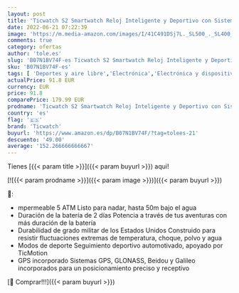 ```yaml
---
layout: post
title: 'Ticwatch S2 Smartwatch Reloj Inteligente y Deportivo con Sistema Operativo Wear OS by Google 1.39" AMOLED GPS Integrado  Batería 415 mAh 5ATM Impermeable Duradero  Compatible con iPhone y Android'
date: 2022-06-21 07:22:39
image: 'https://m.media-amazon.com/images/I/41C491DSj7L._SL500_._SL400_.jpg'
comments: true
category: ofertas
author: 'tole.es'
slug: 'B07N1BV74F-es Ticwatch S2 Smartwatch Reloj Inteligente y Deportivo con...'
sku: 'B07N1BV74F-es'
tags: [ 'Deportes y aire libre','Electrónica','Electrónica y dispositivos para el deporte','Monitores de actividad','Smartwatches','Tecnología para vestir','iphone','ticwatch','🇪🇸', ]
actualPrice: 91.8 EUR
currency: EUR
price: 91.8
comparePrice: 179.99 EUR
prodname: 'Ticwatch S2 Smartwatch Reloj Inteligente y Deportivo con Sistema Operativo Wear OS by Google 1.39" AMOLED GPS Integrado  Batería 415 mAh 5ATM Impermeable Duradero  Compatible con iPhone y Android'
country: 'es'
flag: '🇪🇸'
brand: 'Ticwatch'
buyurl: 'https://www.amazon.es/dp/B07N1BV74F/?tag=tolees-21'
descuento: '49.00'
average: '152.266666666667'
---
```


Tienes [{{< param title >}}]({{< param buyurl >}}) aqui!

[![{{< param prodname >}}]({{< param image >}})]({{< param buyurl >}})

🔎:

- mpermeable 5 ATM Listo para nadar, hasta 50m bajo el agua
- Duración de la batería de 2 días Potencia a través de tus aventuras con más duración de la batería
- Durabilidad de grado militar de los Estados Unidos Construido para resistir fluctuaciones extremas de temperatura, choque, polvo y agua
- Modos de deporte Seguimiento deportivo automotivado, apoyado por TicMotion
- GPS incorporado Sistemas GPS, GLONASS, Beidou y Galileo incorporados para un posicionamiento preciso y receptivo

[🛒 Comprar!!!]({{< param buyurl >}})
